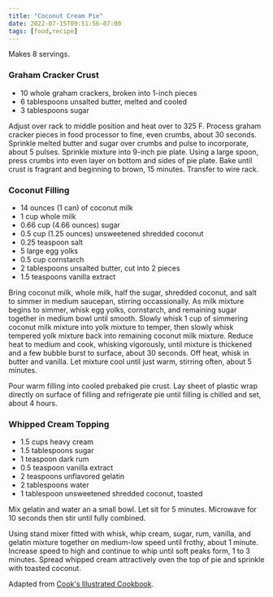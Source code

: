 ```yaml
---
title: "Coconut Cream Pie"
date: 2022-07-15T09:51:56-07:00
tags: [food,recipe]
---
```

Makes 8 servings.

### Graham Cracker Crust

* 10 whole graham crackers, broken into 1-inch pieces
* 6 tablespoons unsalted butter, melted and cooled
* 3 tablespoons sugar

Adjust over rack to middle position and heat over to 325 F.
Process graham cracker pieces in food processor to fine, even crumbs,
about 30 seconds.
Sprinkle melted butter and sugar over crumbs and pulse to incorporate,
about 5 pulses.
Sprinkle mixture into 9-inch pie plate.
Using a large spoon, press crumbs into even layer on bottom and sides
of pie plate.
Bake until crust is fragrant and beginning to brown, 15 minutes.
Transfer to wire rack.

### Coconut Filling

* 14 ounces (1 can) of coconut milk
* 1 cup whole milk
* 0.66 cup (4.66 ounces) sugar
* 0.5 cup (1.25 ounces) unsweetened shredded coconut
* 0.25 teaspoon salt
* 5 large egg yolks
* 0.5 cup cornstarch
* 2 tablespoons unsalted butter, cut into 2 pieces
* 1.5 teaspoons vanilla extract

Bring coconut milk, whole milk, half the sugar, shredded coconut,
and salt to simmer in medium saucepan, stirring occassionally.
As milk mixture begins to simmer, whisk egg yolks, cornstarch,
and remaining sugar together in medium bowl until smooth.
Slowly whisk 1 cup of simmering coconut milk mixture into yolk
mixture to temper, then slowly whisk tempered yolk mixture back into
remaining coconut milk mixture.
Reduce heat to medium and cook, whisking vigorously, until mixture
is thickened and a few bubble burst to surface, about 30 seconds.
Off heat, whisk in butter and vanilla.
Let mixture cool until just warm, stirring often, about 5 minutes.

Pour warm filling into cooled prebaked pie crust.
Lay sheet of plastic wrap directly on surface of filling and
refrigerate pie until filling is chilled and set, about 4 hours.

### Whipped Cream Topping

* 1.5 cups heavy cream
* 1.5 tablespoons sugar
* 1 teaspoon dark rum
* 0.5 teaspoon vanilla extract
* 2 teaspoons unflavored gelatin
* 2 tablespoons water
* 1 tablespoon unsweetened shredded coconut, toasted

Mix gelatin and water an a small bowl.
Let sit for 5 minutes.
Microwave for 10 seconds then stir until fully combined.

Using stand mixer fitted with whisk, whip cream, sugar, rum,
vanilla, and gelatin mixture together on medium-low speed until
frothy, about 1 minute. Increase speed to high and continue to whip
until soft peaks form, 1 to 3 minutes. Spread whipped cream
attractively oven the top of pie and sprinkle with toasted coconut.

Adapted from [Cook's Illustrated Cookbook][1].

[1]: https://www.amazon.com/Cooks-Illustrated-Cookbook-Americas-Magazine/dp/1933615893/


